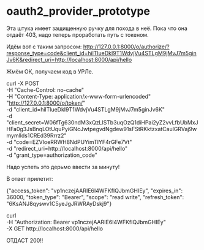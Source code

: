 # oauth2_provider_prototype
Эта штука имеет защищенную ручку для похода в неё.
Пока что она отдаёт 403, надо теперь проработать путь с токеном.

Идём вот с таким запросом:
http://127.0.0.1:8000/o/authorize/?response_type=code&client_id=hilTlueDkI9T1WdvjVu4STLgM9jMvJ7m5ginJv6K&redirect_uri=http://localhost:8000/api/hello

Жмём ОК, получаем код в УРЛе.

curl -X POST \
    -H "Cache-Control: no-cache" \
    -H "Content-Type: application/x-www-form-urlencoded" \
    "http://127.0.0.1:8000/o/token/" \
    -d "client_id=hilTlueDkI9T1WdvjVu4STLgM9jMvJ7m5ginJv6K" \
    -d "client_secret=W06fTg630ndM3xQzLlSTb3uqOzQ1diHPai2yZ2vvLfbUbMxJHFa0g3JsBnqLOtUquPyiGNcJwtpegvdNgdew91sFStRKktzxatCaulGRVaj9wmymllds1CREd39Rrrz2" \
    -d "code=EZVIoeRRWH8NdPUYimTIYF4rGFe7Vt" \
    -d "redirect_uri=http://localhost:8000/api/hello" \
    -d "grant_type=authorization_code"
    
Надо успеть это дерьмо ввести за минуту!

В ответ прилетит: 

{"access_token": "vp1nczejAARIE6I4WFKfIQJbmGHIEy", 
"expires_in": 36000, 
"token_type": "Bearer",
 "scope": "read write",
  "refresh_token": "6KsANJ8qyswv1C5yeJgJRWRAyDskj9"}


curl \
    -H "Authorization: Bearer vp1nczejAARIE6I4WFKfIQJbmGHIEy" \
    -X GET http://localhost:8000/api/hello
    
ОТДАСТ 200!!
